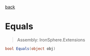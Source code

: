 ﻿

[back](/IronSphere.Extensions/types/LambdaExpressionExtensions)

# Equals

> Assembly: IronSphere.Extensions

```csharp
bool Equals(object obj)
```



 